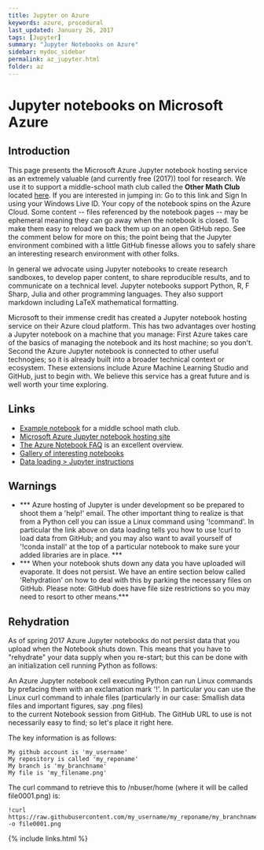 ```yaml
---
title: Jupyter on Azure
keywords: azure, procedural
last_updated: January 26, 2017
tags: [Jupyter]
summary: "Jupyter Notebooks on Azure"
sidebar: mydoc_sidebar
permalink: az_jupyter.html
folder: az
---
```


# Jupyter notebooks on Microsoft Azure


## Introduction


This page presents the Microsoft Azure Jupyter notebook hosting service as an extremely 
valuable (and currently free (2017)) tool for research.  We use it to support a middle-school
math club called the **Other Math Club** located 
[here](https://notebooks.azure.com/library/89FHPIGSGMs/dashboard).
If you are interested in jumping in: Go to this link and Sign In using your Windows Live ID. 
Your copy of the notebook spins on the Azure Cloud. Some content -- files referenced 
by the notebook pages -- may be ephemeral meaning they can go away when the notebook is closed.
To make them easy to reload we back them up on an open GitHub repo. See the comment below for 
more on this; the point being that the Jupyter environment combined with a little GitHub finesse 
allows you to safely share an interesting research environment with other folks. 


In general we advocate using Jupyter notebooks to create research sandboxes, to develop paper content, 
to share reproducible results, and to communicate on a technical level. Jupyter notebooks support 
Python, R, F Sharp, Julia and other programming languages. They also support markdown including LaTeX mathematical formatting.


Microsoft to their immense credit has created a Jupyter notebook hosting service on their Azure cloud platform. This has two 
advantages over hosting a Jupyter notebook on a machine that you manage: First Azure takes care of the basics of managing the 
notebook and its host machine; so you don't.  Second the Azure Jupyter notebook is connected to other useful technogies;
so it is already built into a broader technical context or ecosystem. These extensions include Azure Machine Learning Studio 
and GitHub, just to begin with. We believe this service has a great future and is well worth your time exploring.


## Links


- [Example notebook](https://notebooks.azure.com/library/89FHPIGSGMs/dashboard) for a middle school math club. 
- [Microsoft Azure Jupyter notebook hosting site](http://notebooks.azure.com)
- [The Azure Notebook FAQ](http://notebooks.azure.com/faq) is an excellent overview.
- [Gallery of interesting notebooks](https://github.com/jupyter/jupyter/wiki/A-gallery-of-interesting-Jupyter-and-IPython-Notebooks)
- [Data loading > Jupyter instructions](https://notebooks.azure.com/run/Microsoft/samples?dest=/notebooks/Getting%20to%20your%20Data%20in%20Azure%20Notebooks.ipynb)


## Warnings

- *** Azure hosting of Jupyter is under development so be prepared to shoot them a 'help!' email. The other important
thing to realize is that from a Python cell you can issue a Linux command using '!command'. In particular the
link above on data loading tells you how to use !curl to load data from GitHub; and you may also want to
avail yourself of '!conda install' at the top of a particular notebook to make sure your added libraries are in place.  ***
- *** When your notebook shuts down any data you have uploaded will evaporate. It does not persist. We have an entire
section below called 'Rehydration' on how to deal with this by parking the necessary files on GitHub. Please note: 
GitHub does have file size restrictions so you may need to resort to other means.***


## Rehydration

As of spring 2017 Azure Jupyter notebooks do not persist data that you upload when the Notebook shuts down. 
This means that you have to "rehydrate" your data supply when you re-start; but this can be done with an 
initialization cell running Python as follows: 

An Azure Jupyter notebook cell executing Python can run Linux commands by prefacing them with
an exclamation mark '!'. In particular you can use the Linux curl command to inhale files (particularly 
in our case: Smallish data files and important figures, say .png files)  
to the current Notebook session from GitHub. The GitHub URL to use is not necessarily easy to find; 
so let's place it right here.

The key information is as follows: 

``` 
My github account is 'my_username'
My repository is called 'my_reponame'
My branch is 'my_branchname'
My file is 'my_filename.png'
```

The curl command to retrieve this to /nbuser/home (where it will be called file0001.png) is: 

```
!curl https://raw.githubusercontent.com/my_username/my_reponame/my_branchname/my_filename.png -o file0001.png
```


{% include links.html %}
